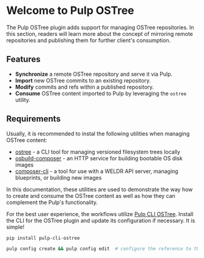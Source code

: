 # Welcome to Pulp OSTree

The Pulp OSTree plugin adds support for managing OSTree repositories. In this section,
readers will learn more about the concept of mirroring remote repositories and publishing
them for further client's consumption.

## Features

- **Synchronize** a remote OSTree repository and serve it via Pulp.
- **Import** new OSTree commits to an existing repository.
- **Modify** commits and refs within a published repository.
- **Consume** OSTree content imported to Pulp by leveraging the `ostree` utility.

## Requirements

Usually, it is recommended to instal the following utilities when managing OSTree content:

- [ostree](https://manpages.debian.org/testing/ostree/ostree.1.en.html) - a CLI tool for managing
  versioned filesystem trees locally
- [osbuild-composer](https://github.com/osbuild/osbuild-composer) - an HTTP service for building
  bootable OS disk images
- [composer-cli](https://osbuild.org/docs/user-guide/introduction) - a tool
  for use with a WELDR API server, managing blueprints, or building new images

In this documentation, these utilities are used to demonstrate the way how to create and consume
the OSTree content as well as how they can complement the Pulp's functionality.

For the best user experience, the workflows utilize [Pulp CLI OSTree](https://github.com/pulp/pulp-cli-ostree).
Install the CLI for the OSTree plugin and update its configuration if necessary. It is simple!

```bash
pip install pulp-cli-ostree

pulp config create && pulp config edit  # configure the reference to the running Pulp instance
```
